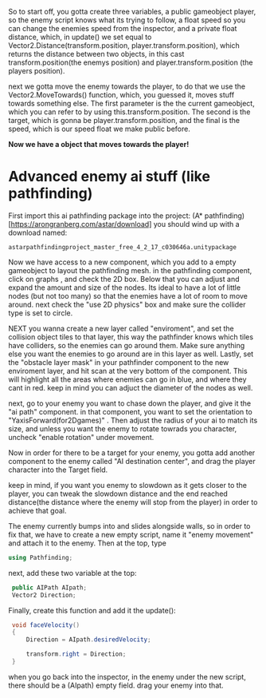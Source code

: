 So to start off, you gotta create three variables, a public gameobject player, so the enemy script knows what its trying to follow,  a float speed so you can change the enemies speed from the inspector,  and a private float distance, which, in update() we set equal to Vector2.Distance(transform.position, player.transform.position), which returns the distance between two objects, in this cast transform.position(the enemys position) and player.transform.position (the players position).

next we gotta move the enemy towards the player, to do that we use the Vector2.MoveTowards() function, which, you guessed it, moves stuff towards something else. The first parameter is the the current gameobject, which you can refer to by using this.transform.position. The second is the target, which is gonna be player.transform.position, and the final is the speed, which is our speed float we make public before.

**Now we have a object that moves towards the player!**


# Advanced enemy ai stuff (like pathfinding)

First import this ai pathfinding package into the project: (A* pathfinding)[https://arongranberg.com/astar/download]
you should wind up with a download named: 
```
astarpathfindingproject_master_free_4_2_17_c030646a.unitypackage
```

Now we have access to a new  component, which you add to a empty gameobject to layout the pathfinding mesh. in the pathfinding component, click on graphs , and check the 2D box. Below that you can adjust and expand the amount and size of the nodes. Its ideal to have a lot of little nodes (but not too many) so that the enemies have a lot of room to move around.
next check the "use 2D physics" box and make sure the collider type is set to circle.

NEXT you wanna create a new layer called "enviroment", and set the collision object tiles to that layer, this way the pathfinder knows which tiles have colliders, so the enemies can go around them. Make sure anything else you want the enemies to go around are in this layer as well. Lastly, set the "obstacle layer mask" in your pathfinder component to the new enviroment layer, and hit scan at the very bottom of the component. This will highlight all the areas where enemies can go in blue, and where they cant in red. keep in mind you can adjuct the diameter of the nodes as well.

next, go to your enemy you want to chase down the player, and give it the "ai path" component. in that component, you want to set the orientation to "YaxisForward(for2Dgames)" . Then adjust the radius of your ai to match its size, and unless you want the enemy to rotate towrads you character, uncheck "enable rotation" under movement.

Now in order for there to be a target for your enemy, you gotta add another component to the enemy called "AI destination center", and drag the player character into the Target field.

keep in mind, if you want you enemy to slowdown as it gets closer to the player, you can tweak the slowdown distance and the end reached distance(the distance where the enemy will stop from the player) in order to achieve that goal.

The enemy currently bumps into and slides alongside walls, so in order to fix that, we have to create a new empty script, name it "enemy movement" and attach it to the enemy. Then at the top, type 

```cs
using Pathfinding;
```

next, add these two variable at the top:

```cs
 public AIPath AIpath;
 Vector2 Direction;
```

Finally, create this function and add it the update():
```cs
 void faceVelocity()
 {
     Direction = AIpath.desiredVelocity;

     transform.right = Direction;
 }
```
when you go back into the inspector, in the enemy under the new script, there should be a  (AIpath) empty field. drag your enemy into that.
